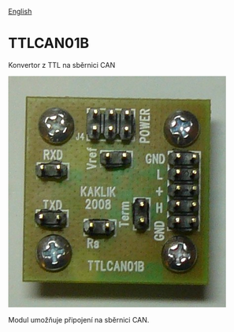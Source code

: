 
[English](./README.md)
<!--- module --->
# TTLCAN01B
<!--- Emodule --->

<!--- subtitle ---> Konvertor z TTL na sběrnici CAN <!--- Esubtitle --->

![TTLCAN01B](DOC/SRC/img/TTLCAN01B_Top_Big.JPG)

<!--- description ---> Modul umožňuje připojení na sběrnici CAN.<!--- Edescription --->
            